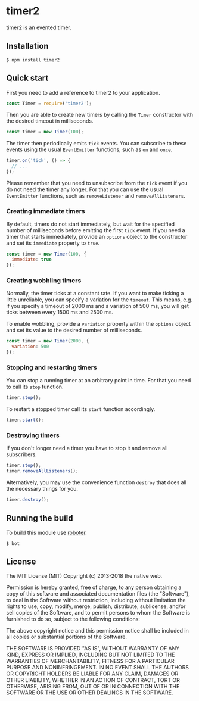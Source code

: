 # timer2

timer2 is an evented timer.

## Installation

```shell
$ npm install timer2
```

## Quick start

First you need to add a reference to timer2 to your application.

```javascript
const Timer = require('timer2');
```

Then you are able to create new timers by calling the `Timer` constructor with the desired timeout in milliseconds.

```javascript
const timer = new Timer(100);
```

The timer then periodically emits `tick` events. You can subscribe to these events using the usual `EventEmitter` functions, such as `on` and `once`.

```javascript
timer.on('tick', () => {
  // ...
});
```

Please remember that you need to unsubscribe from the `tick` event if you do not need the timer any longer. For that you can use the usual `EventEmitter` functions, such as `removeListener` and `removeAllListeners`.

### Creating immediate timers

By default, timers do not start immediately, but wait for the specified number of milliseconds before emitting the first `tick` event. If you need a timer that starts immediately, provide an `options` object to the constructor and set its `immediate` property to `true`.

```javascript
const timer = new Timer(100, {
  immediate: true
});
```

### Creating wobbling timers

Normally, the timer ticks at a constant rate. If you want to make ticking a little unreliable, you can specify a variation for the `timeout`. This means, e.g. if you specify a timeout of 2000 ms and a variation of 500 ms, you will get ticks between every 1500 ms and 2500 ms.

To enable wobbling, provide a `variation` property within the `options` object and set its value to the desired number of milliseconds.

```javascript
const timer = new Timer(2000, {
  variation: 500
});
```

### Stopping and restarting timers

You can stop a running timer at an arbitrary point in time. For that you need to call its `stop` function.

```javascript
timer.stop();
```

To restart a stopped timer call its `start` function accordingly.

```javascript
timer.start();
```

### Destroying timers

If you don't longer need a timer you have to stop it and remove all subscribers.

```javascript
timer.stop();
timer.removeAllListeners();
```

Alternatively, you may use the convenience function `destroy` that does all the necessary things for you.

```javascript
timer.destroy();
```

## Running the build

To build this module use [roboter](https://www.npmjs.com/package/roboter).

```shell
$ bot
```

## License

The MIT License (MIT)
Copyright (c) 2013-2018 the native web.

Permission is hereby granted, free of charge, to any person obtaining a copy of this software and associated documentation files (the "Software"), to deal in the Software without restriction, including without limitation the rights to use, copy, modify, merge, publish, distribute, sublicense, and/or sell copies of the Software, and to permit persons to whom the Software is furnished to do so, subject to the following conditions:

The above copyright notice and this permission notice shall be included in all copies or substantial portions of the Software.

THE SOFTWARE IS PROVIDED "AS IS", WITHOUT WARRANTY OF ANY KIND, EXPRESS OR IMPLIED, INCLUDING BUT NOT LIMITED TO THE WARRANTIES OF MERCHANTABILITY, FITNESS FOR A PARTICULAR PURPOSE AND NONINFRINGEMENT. IN NO EVENT SHALL THE AUTHORS OR COPYRIGHT HOLDERS BE LIABLE FOR ANY CLAIM, DAMAGES OR OTHER LIABILITY, WHETHER IN AN ACTION OF CONTRACT, TORT OR OTHERWISE, ARISING FROM, OUT OF OR IN CONNECTION WITH THE SOFTWARE OR THE USE OR OTHER DEALINGS IN THE SOFTWARE.
